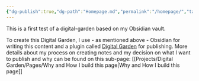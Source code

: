 ```yaml
---
{"dg-publish":true,"dg-path":"Homepage.md","permalink":"/homepage/","tags":["gardenEntry"],"created":"2024-06-15T00:13","updated":"2024-06-15T00:58"}
---
```



This is a first test of a digital-garden based on my Obsidian vault.

To create this Digital Garden, I use - as mentioned above - Obsidian for writing this content and a plugin called [Digital Garden](https://github.com/oleeskild/obsidian-digital-garden) for publishing. More details about my process on creating notes and my decision on what I want to publish and why can be found on this sub-page: [[Projects/Digital Garden/Pages/Why and How I build this page\|Why and How I build this page]]